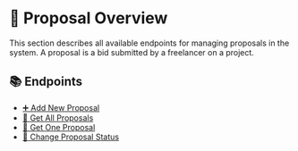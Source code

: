 # 📄 Proposal Overview

This section describes all available endpoints for managing proposals in the system. A proposal is a bid submitted by a freelancer on a project.

## 📚 Endpoints

- [➕ Add New Proposal](./endpoints/add-new-proposal.md)
- [📃 Get All Proposals](./endpoints/get-all-proposal.md)
- [📄 Get One Proposal](./endpoints/get-one-proposal.md)
- [🔁 Change Proposal Status](./endpoints/change-prposal-status.md)